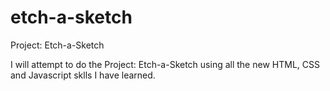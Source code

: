 # etch-a-sketch
Project: Etch-a-Sketch

I will attempt to do the Project: Etch-a-Sketch using all the new HTML, CSS and Javascript sklls I have learned. 
